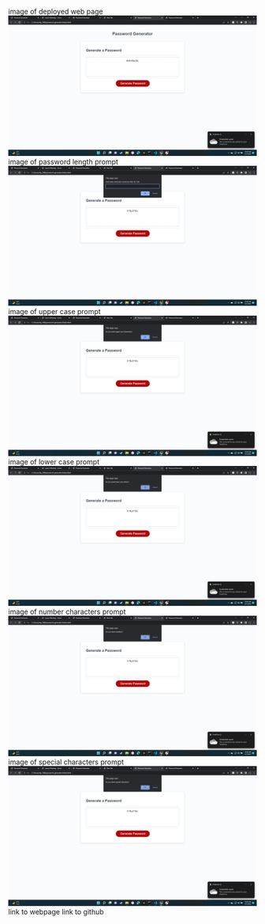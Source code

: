 image of deployed web page
<img src="./images/2022-06-07 (6).png" alt="image of deployed web page">
image of password length prompt
<img src="./images/2022-06-07.png" alt="image of password length prompt">
image of upper case prompt
<img src="./images/2022-06-07 (1).png" alt="image of upper case prompt">
image of lower case prompt
<img src="./images/2022-06-07 (2).png" alt="image of lower case prompt">
image of number characters prompt
<img src="./images/2022-06-07 (3).png" alt="image of number characters prompt">
image of special characters prompt
<img src="./images/2022-06-07 (4).png" alt="image of special characters prompt">
link to webpage
<a href="https://sklylerf.github.io/Passeord-Generator/"></a>
link to github
<a href="https://github.com/SklylerF/Passeord-Generator"></a>